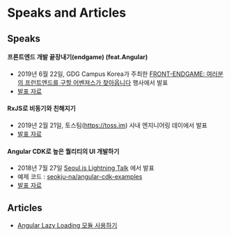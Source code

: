 # Speaks and Articles


## Speaks

#### 프론트엔드 개발 끝장내기(endgame) (feat.Angular)

* 2019년 6월 22일, GDG Campus Korea가 주최한 [FRONT-ENDGAME: 여러분의 프런트엔드를 구할 어벤져스가 찾아옵니다](https://festa.io/events/317) 행사에서 발표
* [발표 자료](https://drive.google.com/open?id=1RqDz0ivfyTtN_GxzgcefOXaeIzQUQ-7o)

#### RxJS로 비동기와 친해지기

* 2019년 2월 21일, 토스팀(https://toss.im) 사내 엔지니어링 데이에서 발표
* [발표 자료](https://www.slideshare.net/SeokjuNa/rxjs-132918267)

#### Angular CDK로 높은 퀄리티의 UI 개발하기

* 2018년 7월 27일 [Seoul.js Lightning Talk](https://festa.io/events/49) 에서 발표
* 예제 코드 : [seokju-na/angular-cdk-examples](https://github.com/seokju-na/angular-cdk-examples)
* [발표 자료](https://drive.google.com/open?id=1hcuqv0lxFHjNVzod00cVDbBN9NB3BY1u)


## Articles

* [Angular Lazy Loading 모듈 사용하기](https://medium.com/towncompany-engineering/angular-lazy-loading-%EB%AA%A8%EB%93%88-%EC%82%AC%EC%9A%A9%ED%95%98%EA%B8%B0-f82c3ccb43d1)

